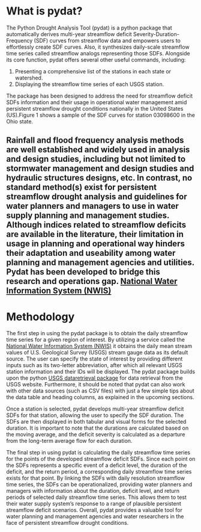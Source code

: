 # What is pydat?

 The Python Drought Analysis Tool (pydat) is a python package that automatically derives multi-year streamflow deficit Severity-Duration-Frequency (SDF) curves from streamflow data and empowers users to effortlessly create SDF curves. Also, it synthesizes daily-scale streamflow time series called streamflow analogs representing those SDFs. Alongside its core function, pydat offers several other useful commands, including:

1.	Presenting a comprehensive list of the stations in each state or watershed. 
2.	Displaying the streamflow time series of each USGS station.

 The package has been designed to address the need for streamflow deficit SDFs information and their usage in operational water management amid persistent streamflow drought conditions nationally in the United States (US).Figure 1 shows a sample of the SDF curves for station 03098600 in the Ohio state. 
 
 Rainfall and flood frequency analysis methods are well established and widely used in analysis and design studies, including but not limited to stormwater management and design studies and hydraulic structures designs, etc. In contrast, no standard method(s) exist for persistent streamflow drought analysis and guidelines for water planners and managers to use in water supply planning and management studies. Although indices related to streamflow deficits are available in the literature, their limitation in usage in planning and operational way hinders their adaptation and useability among water planning and management agencies and utilities. Pydat has been developed to bridge this research and operations gap.
[National Water Information System (NWIS)](https://waterdata.usgs.gov/nwis/)
----

# Methodology

 The first step in using the pydat package is to obtain the daily streamflow time series for a given region of interest. By utilizing a service called the [National Water Information System (NWIS)](https://waterdata.usgs.gov/nwis/) it obtains the daily mean stream values of U.S. Geological Survey (USGS) stream gauge data as its default source. The user can specify the state of interest by providing different inputs such as its two-letter abbreviation, after which all relevant USGS station information and their IDs will be displayed. The pydat package builds upon the python [USGS dataretrieval package](https://github.com/DOI-USGS/dataretrieval-python/) for data retrieval from the USGS website. Furthermore, it should be noted that pydat can also work with other data sources (such as CSV files) with just a few simple tips about the data table and heading columns, as explained in the upcoming sections. 
 
 Once a station is selected, pydat develops multi-year streamflow deficit SDFs for that station, allowing the user to specify the SDF duration. The SDFs are then displayed in both tabular and visual forms for the selected duration. It is important to note that the durations are calculated based on the moving average, and the deficit severity is calculated as a departure from the long-term average flow for each duration.
 
 The final step in using pydat is calculating the daily streamflow time series for the points of the developed streamflow deficit SDFs. Since each point on the SDFs represents a specific event of a deficit level, the duration of the deficit, and the return period, a corresponding daily streamflow time series exists for that point. By linking the SDFs with daily resolution streamflow time series, the SDFs can be operationalized, providing water planners and managers with information about the duration, deficit level, and return periods of selected daily streamflow time series. This allows them to test their water supply system’s response to a range of plausible persistent streamflow deficit scenarios. Overall, pydat provides a valuable tool for water planning and management agencies and water researchers in the face of persistent streamflow drought conditions.
